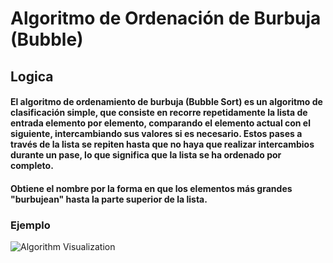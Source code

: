 # Algoritmo de Ordenación de Burbuja (Bubble)

## Logica
#### El algoritmo de ordenamiento de burbuja (Bubble Sort) es un algoritmo de clasificación simple, que consiste en recorre repetidamente la lista de entrada elemento por elemento, comparando el elemento actual con el siguiente, intercambiando sus valores si es necesario. Estos pases a través de la lista se repiten hasta que no haya que realizar intercambios durante un pase, lo que significa que la lista se ha ordenado por completo. 
#### Obtiene el nombre por la forma en que los elementos más grandes "burbujean" hasta la parte superior de la lista.

### Ejemplo
![Algorithm Visualization](https://upload.wikimedia.org/wikipedia/commons/c/c8/Bubble-sort-example-300px.gif)
